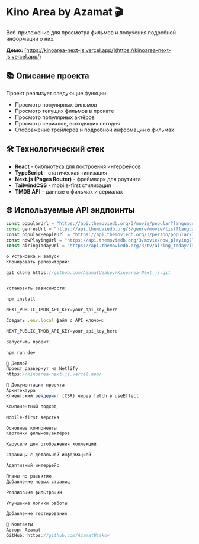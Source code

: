 # Kino Area by Azamat 🎬

Веб-приложение для просмотра фильмов и получения подробной информации о них.

**Демо:** [https://kinoarea-next-js.vercel.app/](https://kinoarea-next-js.vercel.app/)

## 📚 Описание проекта

Проект реализует следующие функции:
- Просмотр популярных фильмов
- Просмотр текущих фильмов в прокате
- Просмотр популярных актёров
- Просмотр сериалов, выходящих сегодня
- Отображение трейлеров и подробной информации о фильмах

## 🛠 Технологический стек
- **React** - библиотека для построения интерфейсов
- **TypeScript** - статическая типизация
- **Next.js (Pages Router)** - фреймворк для роутинга
- **TailwindCSS** - mobile-first стилизация
- **TMDB API** - данные о фильмах и сериалах

## 🌐 Используемые API эндпоинты
```javascript
const popularUrl = "https://api.themoviedb.org/3/movie/popular?language=en-US&page=1";
const genresUrl = "https://api.themoviedb.org/3/genre/movie/list?language=en";
const popularPeopleUrl = "https://api.themoviedb.org/3/person/popular?language=en-US&page=1";
const nowPlayingUrl = "https://api.themoviedb.org/3/movie/now_playing?language=en-US&page=1";
const airingTodayUrl = "https://api.themoviedb.org/3/tv/airing_today?language=en-US&page=1";

⚙️ Установка и запуск
Клонировать репозиторий:

git clone https://github.com/AzamatUzakov/Kinoarea-Next.js.git


Установить зависимости:

npm install

NEXT_PUBLIC_TMDB_API_KEY=your_api_key_here

Создать .env.local файл с API ключом:

NEXT_PUBLIC_TMDB_API_KEY=your_api_key_here

Запустить проект:

npm run dev

🚀 Деплой
Проект развернут на Netlify:
https://kinoarea-next-js.vercel.app/

📄 Документация проекта
Архитектура
Клиентский рендеринг (CSR) через fetch в useEffect

Компонентный подход

Mobile-first верстка

Основные компоненты
Карточки фильмов/актёров

Карусели для отображения коллекций

Страницы с детальной информацией

Адаптивный интерфейс

Планы по развитию
Добавление новых страниц

Реализация фильтрации

Улучшение логики работы

Добавление тестирования

🤝 Контакты
Автор: Azamat   
GitHub: https://github.com/AzamatUzakov

